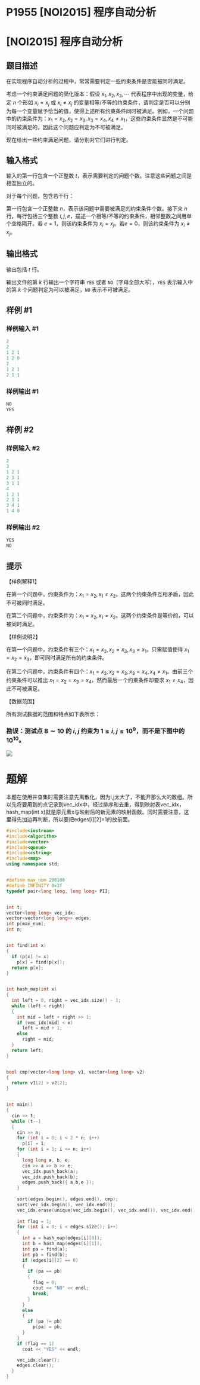 # P1955 \[NOI2015] 程序自动分析

# \[NOI2015] 程序自动分析

## 题目描述

在实现程序自动分析的过程中，常常需要判定一些约束条件是否能被同时满足。

考虑一个约束满足问题的简化版本：假设 $x_1,x_2,x_3,\cdots$ 代表程序中出现的变量，给定 $n$ 个形如 $x_i=x_j$ 或 $x_i\neq x_j$ 的变量相等/不等的约束条件，请判定是否可以分别为每一个变量赋予恰当的值，使得上述所有约束条件同时被满足。例如，一个问题中的约束条件为：$x_1=x_2,x_2=x_3,x_3=x_4,x_4\neq x_1$，这些约束条件显然是不可能同时被满足的，因此这个问题应判定为不可被满足。

现在给出一些约束满足问题，请分别对它们进行判定。

## 输入格式

输入的第一行包含一个正整数 $t$，表示需要判定的问题个数。注意这些问题之间是相互独立的。

对于每个问题，包含若干行：

第一行包含一个正整数 $n$，表示该问题中需要被满足的约束条件个数。接下来 $n$ 行，每行包括三个整数 $i,j,e$，描述一个相等/不等的约束条件，相邻整数之间用单个空格隔开。若 $e=1$，则该约束条件为 $x_i=x_j$。若$e=0$，则该约束条件为 $x_i\neq x_j$。

## 输出格式

输出包括 $t$ 行。

输出文件的第 $k$ 行输出一个字符串 `YES` 或者 `NO`（字母全部大写），`YES` 表示输入中的第 $k$ 个问题判定为可以被满足，`NO` 表示不可被满足。

## 样例 #1

### 样例输入 #1

```c++
2
2
1 2 1
1 2 0
2
1 2 1
2 1 1
```

### 样例输出 #1

```c++
NO
YES
```

## 样例 #2

### 样例输入 #2

```c++
2
3
1 2 1
2 3 1
3 1 1
4
1 2 1
2 3 1
3 4 1
1 4 0
```

### 样例输出 #2

```c++
YES
NO
```

## 提示

【样例解释1】

在第一个问题中，约束条件为：$x_1=x_2,x_1\neq x_2$。这两个约束条件互相矛盾，因此不可被同时满足。

在第二个问题中，约束条件为：$x_1=x_2,x_1 = x_2$。这两个约束条件是等价的，可以被同时满足。

【样例说明2】

在第一个问题中，约束条件有三个：$x_1=x_2,x_2= x_3,x_3=x_1$。只需赋值使得 $x_1=x_2=x_3$，即可同时满足所有的约束条件。

在第二个问题中，约束条件有四个：$x_1=x_2,x_2= x_3,x_3=x_4,x_4\neq x_1$。由前三个约束条件可以推出 $x_1=x_2=x_3=x_4$，然而最后一个约束条件却要求 $x_1\neq x_4$，因此不可被满足。

【数据范围】

所有测试数据的范围和特点如下表所示：

### 勘误：测试点 $8 \sim 10$ 的 $i, j$ 约束为 $1 \leq i, j \leq 10^9$，而不是下图中的 $10^{10}$。

![](https://cdn.luogu.com.cn/upload/image_hosting/aq6f4ym8.png)

# 题解

本题在使用并查集时需要注意先离散化，因为i,j太大了，不能开那么大的数组。所以先将要用到的点记录到vec\_idx中，经过排序和去重，得到映射表vec\_idx，hash\_map(int x)就是原元素x与映射后的新元素的映射函数。同时需要注意，这里得先加边再判断，所以要把edges\[i]\[2]=1的放前面。

```c++
#include<iostream>
#include<algorithm>
#include<vector>
#include<queue>
#include<cstring>
#include<map>
using namespace std;


#define max_num 200100
#define INFINITY 0x3f   
typedef pair<long long, long long> PII;


int t;
vector<long long> vec_idx;
vector<vector<long long>> edges;
int p[max_num];
int n;


int find(int x)
{
  if (p[x] != x)
    p[x] = find(p[x]);
  return p[x];
}


int hash_map(int x)
{
  int left = 0, right = vec_idx.size() - 1;
  while (left < right)
  {
    int mid = left + right >> 1;
    if (vec_idx[mid] < x)
      left = mid + 1;
    else
      right = mid;
  }
  return left;
}


bool cmp(vector<long long> v1, vector<long long> v2)
{
  return v1[2] > v2[2];
}


int main()
{
  cin >> t;
  while (t--)
  {
    cin >> n;
    for (int i = 0; i < 2 * n; i++)
      p[i] = i;
    for (int i = 1; i <= n; i++)
    {
      long long a, b, e;
      cin >> a >> b >> e;
      vec_idx.push_back(a);
      vec_idx.push_back(b);
      edges.push_back({ a,b,e });
    }
    
    sort(edges.begin(), edges.end(), cmp);
    sort(vec_idx.begin(), vec_idx.end());
    vec_idx.erase(unique(vec_idx.begin(), vec_idx.end()), vec_idx.end());
    
    int flag = 1;
    for (int i = 0; i < edges.size(); i++)
    {
      int a = hash_map(edges[i][0]);
      int b = hash_map(edges[i][1]);
      int pa = find(a);
      int pb = find(b);
      if (edges[i][2] == 0)
      {
        if (pa == pb)
        {
          flag = 0;
          cout << "NO" << endl;
          break;
        }
      }
      else
      {
        if (pa != pb)
          p[pa] = pb;
      }
    }
    if (flag == 1)
      cout << "YES" << endl;

    vec_idx.clear();
    edges.clear();
  }
}
```
